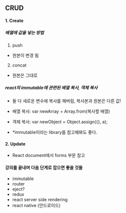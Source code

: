 ## CRUD

#### 1. Create



##### 배열에 값을 넣는 방법

1. push

- 원본이 변경 됨

2. concat

- 원본은 그대로



##### react의 immutable에 관련된 배열 복사, 객체 복사

- 둘 다 새로운 변수에 복사를 해버림, 복사본과 원본은 다른 값!

- 배열 복사:  var newArray = Array.from(복사할 배열)
- 객체 복사: var newObject = Object.assign({}, a);

- *immutable이라는 library를 참고해봐도 좋다.



#### 2. Update

- React document에서 forms 부문 참고







#### 강의를 끝내며 다음 단계로 잡으면 좋을 것들

- immutable
- router
- eject?
- redux
- react server side rendering
- react native (안드로이드)